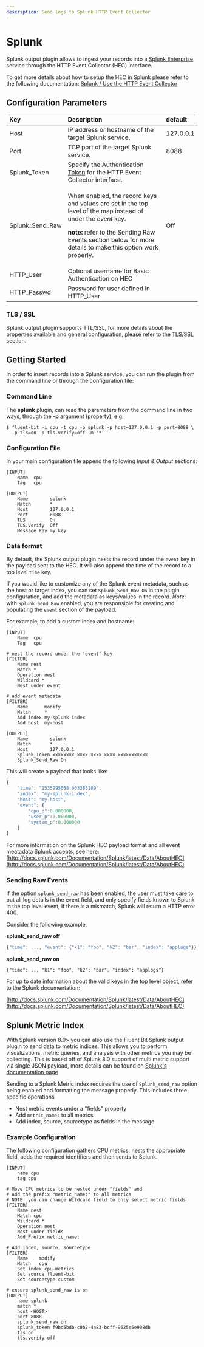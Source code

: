 ```yaml
---
description: Send logs to Splunk HTTP Event Collector
---
```


# Splunk

Splunk output plugin allows to ingest your records into a [Splunk Enterprise](https://www.splunk.com/en_us/products/splunk-enterprise.html) service through the HTTP Event Collector \(HEC\) interface.

To get more details about how to setup the HEC in Splunk please refer to the following documentation: [Splunk / Use the HTTP Event Collector](http://docs.splunk.com/Documentation/Splunk/7.0.3/Data/UsetheHTTPEventCollector)

## Configuration Parameters

<table>
  <thead>
    <tr>
      <th style="text-align:left">Key</th>
      <th style="text-align:left">Description</th>
      <th style="text-align:left">default</th>
    </tr>
  </thead>
  <tbody>
    <tr>
      <td style="text-align:left">Host</td>
      <td style="text-align:left">IP address or hostname of the target Splunk service.</td>
      <td style="text-align:left">127.0.0.1</td>
    </tr>
    <tr>
      <td style="text-align:left">Port</td>
      <td style="text-align:left">TCP port of the target Splunk service.</td>
      <td style="text-align:left">8088</td>
    </tr>
    <tr>
      <td style="text-align:left">Splunk_Token</td>
      <td style="text-align:left">Specify the Authentication <a href="http://dev.splunk.com/view/event-collector/SP-CAAAE7C">Token</a> for
        the HTTP Event Collector interface.</td>
      <td style="text-align:left"></td>
    </tr>
    <tr>
      <td style="text-align:left">Splunk_Send_Raw</td>
      <td style="text-align:left">
        <p>When enabled, the record keys and values are set in the top level of the
          map instead of under the <em>event</em> key.</p>
        <p><b>note:</b> refer to the Sending Raw Events section below for more details
          to make this option work properly.</p>
      </td>
      <td style="text-align:left">Off</td>
    </tr>
    <tr>
      <td style="text-align:left">HTTP_User</td>
      <td style="text-align:left">Optional username for Basic Authentication on HEC</td>
      <td style="text-align:left"></td>
    </tr>
    <tr>
      <td style="text-align:left">HTTP_Passwd</td>
      <td style="text-align:left">Password for user defined in HTTP_User</td>
      <td style="text-align:left"></td>
    </tr>
  </tbody>
</table>

### TLS / SSL

Splunk output plugin supports TTL/SSL, for more details about the properties available and general configuration, please refer to the [TLS/SSL](../../administration/security.md) section.

## Getting Started

In order to insert records into a Splunk service, you can run the plugin from the command line or through the configuration file:

### Command Line

The **splunk** plugin, can read the parameters from the command line in two ways, through the **-p** argument \(property\), e.g:

```text
$ fluent-bit -i cpu -t cpu -o splunk -p host=127.0.0.1 -p port=8088 \
  -p tls=on -p tls.verify=off -m '*'
```

### Configuration File

In your main configuration file append the following _Input_ & _Output_ sections:

```text
[INPUT]
    Name  cpu
    Tag   cpu

[OUTPUT]
    Name        splunk
    Match       *
    Host        127.0.0.1
    Port        8088
    TLS         On
    TLS.Verify  Off
    Message_Key my_key
```

### Data format

By default, the Splunk output plugin nests the record under the `event` key in the payload sent to the HEC. It will also append the time of the record to a top level `time` key.

If you would like to customize any of the Splunk event metadata, such as the host or target index, you can set `Splunk_Send_Raw On` in the plugin configuration, and add the metadata as keys/values in the record. _Note_: with `Splunk_Send_Raw` enabled, you are responsible for creating and populating the `event` section of the payload.

For example, to add a custom index and hostname:

```text
[INPUT]
    Name  cpu
    Tag   cpu

# nest the record under the 'event' key
[FILTER]
    Name nest
    Match *
    Operation nest
    Wildcard *
    Nest_under event

# add event metadata
[FILTER]
    Name      modify
    Match     *
    Add index my-splunk-index
    Add host  my-host

[OUTPUT]
    Name        splunk
    Match       *
    Host        127.0.0.1
    Splunk_Token xxxxxxxx-xxxx-xxxx-xxxx-xxxxxxxxxxx
    Splunk_Send_Raw On
```

This will create a payload that looks like:

```javascript
{
    "time": "1535995058.003385189",
    "index": "my-splunk-index",
    "host": "my-host",
    "event": {
        "cpu_p":0.000000,
        "user_p":0.000000,
        "system_p":0.000000
    }
}
```

For more information on the Splunk HEC payload format and all event meatadata Splunk accepts, see here: [http://docs.splunk.com/Documentation/Splunk/latest/Data/AboutHEC](http://docs.splunk.com/Documentation/Splunk/latest/Data/AboutHEC)

### Sending Raw Events

If the option `splunk_send_raw` has been enabled, the user must take care to put all log details in the event field, and only specify fields known to Splunk in the top level event, if there is a mismatch, Splunk will return a HTTP error 400.

Consider the following example:

**splunk\_send\_raw off**

```javascript
{"time": ..., "event": {"k1": "foo", "k2": "bar", "index": "applogs"}}
```

**splunk\_send\_raw on**

```text
{"time": .., "k1": "foo", "k2": "bar", "index": "applogs"}
```

For up to date information about the valid keys in the top level object, refer to the Splunk documentation:

[http://docs.splunk.com/Documentation/Splunk/latest/Data/AboutHEC](http://docs.splunk.com/Documentation/Splunk/latest/Data/AboutHEC)

## Splunk Metric Index

With Splunk version 8.0&gt; you can also use the Fluent Bit Splunk output plugin to send data to metric indices. This allows you to perform visualizations, metric queries, and analysis with other metrics you may be collecting. This is based off of Splunk 8.0 support of multi metric support via single JSON payload, more details can be found on [Splunk's documentation page](https://docs.splunk.com/Documentation/Splunk/8.1.2/Metrics/GetMetricsInOther#The_multiple-metric_JSON_format)

Sending to a Splunk Metric index requires the use of `Splunk_send_raw` option being enabled and formatting the message properly. This includes three specific operations

* Nest metric events under a "fields" property
* Add `metric_name:`  to all metrics
* Add index, source, sourcetype as fields in the message

### Example Configuration

The following configuration gathers CPU metrics, nests the appropriate field, adds the required identifiers and then sends to Splunk.

```text
[INPUT]
    name cpu
    tag cpu

# Move CPU metrics to be nested under "fields" and 
# add the prefix "metric_name:" to all metrics
# NOTE: you can change Wildcard field to only select metric fields    
[FILTER]
    Name nest
    Match cpu
    Wildcard *
    Operation nest
    Nest_under fields
    Add_Prefix metric_name:

# Add index, source, sourcetype
[FILTER]
    Name    modify
    Match   cpu
    Set index cpu-metrics 
    Set source fluent-bit
    Set sourcetype custom

# ensure splunk_send_raw is on
[OUTPUT]
    name splunk 
    match *
    host <HOST>
    port 8088
    splunk_send_raw on
    splunk_token f9bd5bdb-c0b2-4a83-bcff-9625e5e908db 
    tls on
    tls.verify off
```

